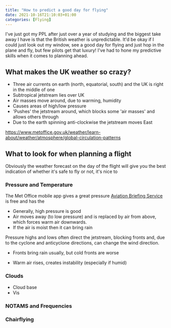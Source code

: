 ```yaml
---
title: "How to predict a good day for flying"
date: 2021-10-16T21:10:03+01:00
categories: [Flying]
---
```



I've just got my PPL after just over a year of studying and the biggest take away I have is that the British weather is unpredictable. It'd be okay if I could just look out my window, see a good day for flying and just hop in the plane and fly, but few pilots get that luxury! I've had to hone my predictive skills when it comes to planning ahead.


## What makes the UK weather so crazy?


- Three air currents on earth (north, equatorial, south) and the UK is right in the middle of one
- Subtropical jetstream lies over UK 
- Air masses move around, due to warming, humidity
- Causes areas of high/low pressure 
- 'Pushes' the jetstream around, which blocks some 'air masses' and allows others through
- Due to the earth spinning anti-clockwise the jetstream moves East

https://www.metoffice.gov.uk/weather/learn-about/weather/atmosphere/global-circulation-patterns


## What to look for when planning a flight


Obviously the weather forecast on the day of the flight will give you the best indication of whether it's safe to fly or not, it's nice to 


### Pressure and Temperature


The Met Office mobile app gives a great pressure [Aviation Briefing Service](https://logon.metoffice.gov.uk/Login?goto=http://www.metoffice.gov.uk/premium/myservices/) is free and has the 

- Generally, high pressure is good
- Air moves away (to low pressure) and is replaced by air from above, which forces warm air downwards.
- If the air is moist then it can bring rain

Pressure highs and lows often direct the jetstream, blocking fronts and, due to the cyclone and anticyclone directions, can change the wind direction.

- Fronts bring rain usually, but cold fronts are worse

- Warm air rises, creates instability (especially if humid)


### Clouds

- Cloud base
- Vis


### NOTAMS and Frequencies



### Chairflying
